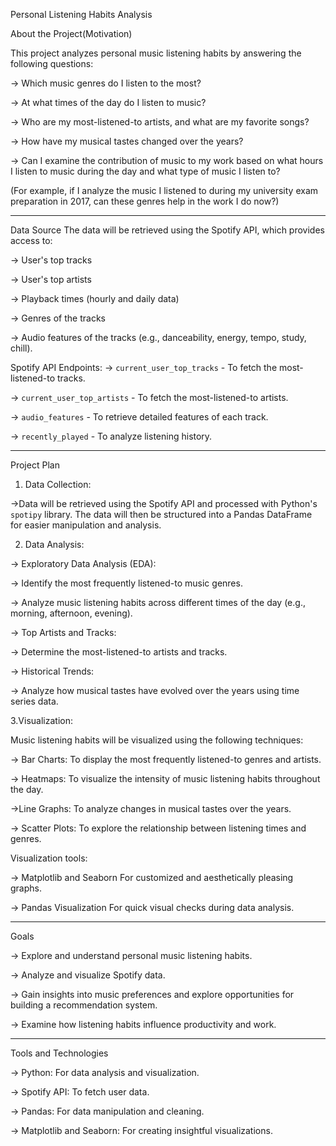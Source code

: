 Personal Listening Habits Analysis

About the Project(Motivation)

This project analyzes personal music listening habits by answering the following questions:

-> Which music genres do I listen to the most?

-> At what times of the day do I listen to music?

-> Who are my most-listened-to artists, and what are my favorite songs?

-> How have my musical tastes changed over the years?

-> Can I examine the contribution of music to my work based on what hours I listen to music during the day and what type of music I listen to? 

(For example, if I analyze the music I listened to during my university exam preparation in 2017, can these genres help in the work I do now?)

-----------------------------------------------------------------------------------------------------------------------------

Data Source
The data will be retrieved using the Spotify API, which provides access to:

-> User's top tracks

-> User's top artists

-> Playback times (hourly and daily data)

-> Genres of the tracks

-> Audio features of the tracks (e.g., danceability, energy, tempo, study, chill).

Spotify API Endpoints:
-> `current_user_top_tracks` - To fetch the most-listened-to tracks.

-> `current_user_top_artists` - To fetch the most-listened-to artists.

-> `audio_features` - To retrieve detailed features of each track.

-> `recently_played` - To analyze listening history.

-----------------------------------------------------------------------------------------------------------------------------

 Project Plan

 1. Data Collection:
 
->Data will be retrieved using the Spotify API and processed with Python's `spotipy` library. The data will then be structured into a Pandas DataFrame for easier manipulation and analysis.

 2. Data Analysis:

-> Exploratory Data Analysis (EDA):

  -> Identify the most frequently listened-to music genres.
    
  -> Analyze music listening habits across different times of the day (e.g., morning, afternoon, evening).
  
-> Top Artists and Tracks:

  -> Determine the most-listened-to artists and tracks.
  
-> Historical Trends:

  -> Analyze how musical tastes have evolved over the years using time series data.

 3.Visualization:
 
Music listening habits will be visualized using the following techniques:

-> Bar Charts: To display the most frequently listened-to genres and artists.

-> Heatmaps: To visualize the intensity of music listening habits throughout the day.

->Line Graphs: To analyze changes in musical tastes over the years.

-> Scatter Plots: To explore the relationship between listening times and genres.

Visualization tools:

-> Matplotlib and Seaborn For customized and aesthetically pleasing graphs.

-> Pandas Visualization For quick visual checks during data analysis.

-----------------------------------------------------------------------------------------------------------------------------

Goals

-> Explore and understand personal music listening habits.

-> Analyze and visualize Spotify data.

-> Gain insights into music preferences and explore opportunities for building a recommendation system.

-> Examine how listening habits influence productivity and work.

-----------------------------------------------------------------------------------------------------------------------------

Tools and Technologies

-> Python: For data analysis and visualization.

-> Spotify API: To fetch user data.

-> Pandas: For data manipulation and cleaning.

-> Matplotlib and Seaborn: For creating insightful visualizations.

